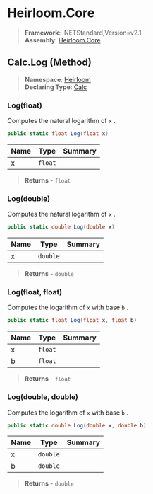 # Heirloom.Core

> **Framework**: .NETStandard,Version=v2.1  
> **Assembly**: [Heirloom.Core][0]

## Calc.Log (Method)

> **Namespace**: [Heirloom][0]  
> **Declaring Type**: [Calc][1]

### Log(float)

Computes the natural logarithm of `x` .

```cs
public static float Log(float x)
```

| Name | Type    | Summary |
|------|---------|---------|
| x    | `float` |         |

> **Returns** - `float`

### Log(double)

Computes the natural logarithm of `x` .

```cs
public static double Log(double x)
```

| Name | Type     | Summary |
|------|----------|---------|
| x    | `double` |         |

> **Returns** - `double`

### Log(float, float)

Computes the logarithm of `x` with base `b` .

```cs
public static float Log(float x, float b)
```

| Name | Type    | Summary |
|------|---------|---------|
| x    | `float` |         |
| b    | `float` |         |

> **Returns** - `float`

### Log(double, double)

Computes the logarithm of `x` with base `b` .

```cs
public static double Log(double x, double b)
```

| Name | Type     | Summary |
|------|----------|---------|
| x    | `double` |         |
| b    | `double` |         |

> **Returns** - `double`

[0]: ../../../Heirloom.Core.md
[1]: ../Calc.md
